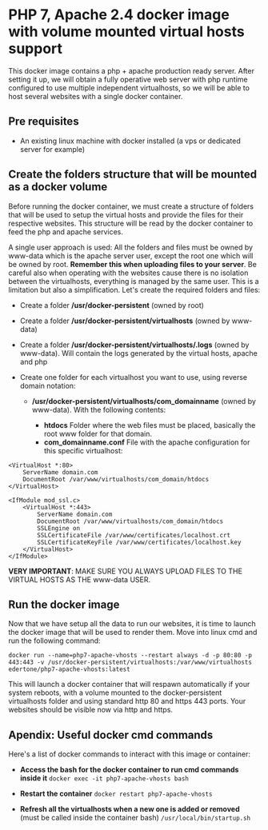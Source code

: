 # PHP 7, Apache 2.4 docker image with volume mounted virtual hosts support

This docker image contains a php + apache production ready server. After setting it up, we will obtain a fully operative web server with php runtime configured to use multiple independent virtualhosts, so we will be able to host several websites with a single docker container.
  
## Pre requisites

- An existing linux machine with docker installed (a vps or dedicated server for example)

## Create the folders structure that will be mounted as a docker volume

Before running the docker container, we must create a structure of folders that will be used to setup the virtual hosts and provide the files for their respective websites. This structure will be read by the docker container to feed the php and apache services.

A single user approach is used: All the folders and files must be owned by www-data which is the apache server user, except the root one which will be owned by root. **Remember this when uploading files to your server**. Be careful also when operating with the websites cause there is no isolation between the virtualhosts, everything is managed by the same user. This is a limitation but also a simplification. Let's create the required folders and files:

  - Create a folder **/usr/docker-persistent** (owned by root)

  - Create a folder **/usr/docker-persistent/virtualhosts** (owned by www-data)
 
  - Create a folder **/usr/docker-persistent/virtualhosts/.logs** (owned by www-data). Will contain the logs generated by the virtual hosts, apache and php
 
  - Create one folder for each virtualhost you want to use, using reverse domain notation:

    - **/usr/docker-persistent/virtualhosts/com_domainname** (owned by www-data). With the following contents:
  	      
      - **htdocs** Folder where the web files must be placed, basically the root www folder for that domain.
      - **com_domainname.conf** File with the apache configuration for this specific virtualhost:
```
<VirtualHost *:80>
	ServerName domain.com
	DocumentRoot /var/www/virtualhosts/com_domain/htdocs
</VirtualHost>

<IfModule mod_ssl.c>
	<VirtualHost *:443>
		ServerName domain.com
		DocumentRoot /var/www/virtualhosts/com_domain/htdocs
		SSLEngine on
		SSLCertificateFile /var/www/certificates/localhost.crt
		SSLCertificateKeyFile /var/www/certificates/localhost.key
	</VirtualHost>
</IfModule>
```

**VERY IMPORTANT**: MAKE SURE YOU ALWAYS UPLOAD FILES TO THE VIRTUAL HOSTS AS THE www-data USER.

## Run the docker image

Now that we have setup all the data to run our websites, it is time to launch the docker image that will be used to render them. Move into linux cmd and run the following command:
```
docker run --name=php7-apache-vhosts --restart always -d -p 80:80 -p 443:443 -v /usr/docker-persistent/virtualhosts:/var/www/virtualhosts edertone/php7-apache-vhosts:latest
```

This will launch a docker container that will respawn automatically if your system reboots, with a volume mounted to the docker-persistent virtualhosts folder and using standard http 80 and https 443 ports. Your websites should be visible now via http and https.
  
## Apendix: Useful docker cmd commands

Here's a list of docker commands to interact with this image or container:

  - **Access the bash for the docker container to run cmd commands inside it**
    `docker exec -it php7-apache-vhosts bash`
	
  - **Restart the container**
    `docker restart php7-apache-vhosts`

  - **Refresh all the virtualhosts when a new one is added or removed** (must be called inside the container bash)
	`/usr/local/bin/startup.sh`